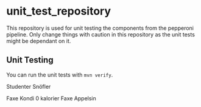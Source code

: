 # unit_test_repository
This repository is used for unit testing the components from the pepperoni pipeline. Only change things with caution in this repository as the unit tests might be dependant on it.

## Unit Testing
You can run the unit tests with `mvn verify`.

Studenter Snöfler

Faxe Kondi 0 kalorier
Faxe Appelsin
